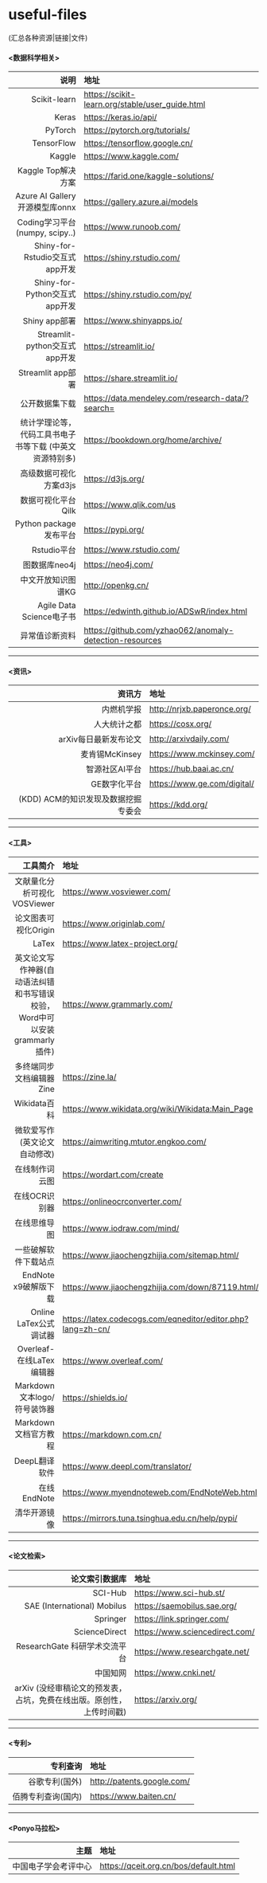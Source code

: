 # useful-files
(汇总各种资源|链接|文件)

#### <数据科学相关>
| 说明 | 地址 |
| ---: | :--- |
| Scikit-learn | https://scikit-learn.org/stable/user_guide.html |
| Keras | https://keras.io/api/ |
| PyTorch | https://pytorch.org/tutorials/ | 
| TensorFlow | https://tensorflow.google.cn/ |
| Kaggle | https://www.kaggle.com/ |
| Kaggle Top解决方案|https://farid.one/kaggle-solutions/|
| Azure AI Gallery开源模型库onnx | https://gallery.azure.ai/models | 
| Coding学习平台(numpy, scipy..) | https://www.runoob.com/ |
| Shiny-for-Rstudio交互式app开发 | https://shiny.rstudio.com/|
| Shiny-for-Python交互式app开发 | https://shiny.rstudio.com/py/|
| Shiny app部署 | https://www.shinyapps.io/|
| Streamlit-python交互式app开发 | https://streamlit.io/|
| Streamlit app部署 | https://share.streamlit.io/ |
| 公开数据集下载 | https://data.mendeley.com/research-data/?search=|
| 统计学理论等，代码工具书电子书等下载 (中英文资源特别多) | https://bookdown.org/home/archive/|
| 高级数据可视化方案d3js | https://d3js.org/|
| 数据可视化平台Qilk | https://www.qlik.com/us|
| Python package发布平台|https://pypi.org/|
| Rstudio平台 | https://www.rstudio.com/|
| 图数据库neo4j | https://neo4j.com/|
| 中文开放知识图谱KG | http://openkg.cn/ |
| Agile Data Science电子书 | https://edwinth.github.io/ADSwR/index.html |
| 异常值诊断资料 | https://github.com/yzhao062/anomaly-detection-resources |

----

#### <资讯>
| 资讯方 | 地址|
| ---:|:---|
| 内燃机学报 | http://nrjxb.paperonce.org/|
| 人大统计之都 | https://cosx.org/|
| arXiv每日最新发布论文 | http://arxivdaily.com/|
| 麦肯锡McKinsey | https://www.mckinsey.com/ |
| 智源社区AI平台 | https://hub.baai.ac.cn/ |
| GE数字化平台 | https://www.ge.com/digital/|
| (KDD) ACM的知识发现及数据挖掘专委会 | https://kdd.org/|

----

#### <工具>
| 工具简介 | 地址 |
| ---: | :--- |
| 文献量化分析可视化VOSViewer | https://www.vosviewer.com/ |
| 论文图表可视化Origin | https://www.originlab.com/|
| LaTex | https://www.latex-project.org/| 
| 英文论文写作神器(自动语法纠错和书写错误校验，Word中可以安装grammarly插件) | https://www.grammarly.com/ |
| 多终端同步文档编辑器Zine | https://zine.la/|
| Wikidata百科 | https://www.wikidata.org/wiki/Wikidata:Main_Page|
| 微软爱写作 (英文论文自动修改) | https://aimwriting.mtutor.engkoo.com/ |
| 在线制作词云图 | https://wordart.com/create|
| 在线OCR识别器 | https://onlineocrconverter.com/ | 
| 在线思维导图 | https://www.iodraw.com/mind/ |
| 一些破解软件下载站点 | https://www.jiaochengzhijia.com/sitemap.html/ |
| EndNote x9破解版下载 | https://www.jiaochengzhijia.com/down/87119.html/ |
| Online LaTex公式调试器 | https://latex.codecogs.com/eqneditor/editor.php?lang=zh-cn/ |
| Overleaf-在线LaTex编辑器 | https://www.overleaf.com/ |
| Markdown文本logo/符号装饰器 | https://shields.io/ |
| Markdown文档官方教程 | https://markdown.com.cn/ |
| DeepL翻译软件 | https://www.deepl.com/translator/ |
| 在线EndNote | https://www.myendnoteweb.com/EndNoteWeb.html |
| 清华开源镜像 | https://mirrors.tuna.tsinghua.edu.cn/help/pypi/ |

----

#### <论文检索>
| 论文索引数据库 | 地址 |
| ---: | :--- |
| SCI-Hub | https://www.sci-hub.st/|
| SAE (International) Mobilus | https://saemobilus.sae.org/ |
| Springer | https://link.springer.com/ |
| ScienceDirect | https://www.sciencedirect.com/|
| ResearchGate 科研学术交流平台 | https://www.researchgate.net/ |
| 中国知网 | https://www.cnki.net/ |
| arXiv (没经审稿论文的预发表，占坑，免费在线出版。原创性，上传时间戳) | https://arxiv.org/|


---
#### <专利>
|专利查询 | 地址 |
| ---:|:---|
| 谷歌专利(国外) | http://patents.google.com/|
| 佰腾专利查询(国内) | https://www.baiten.cn/|

---

#### <Ponyo马拉松>
| 主题 | 地址|
|---:|:---|
| 中国电子学会考评中心 | https://qceit.org.cn/bos/default.html |


